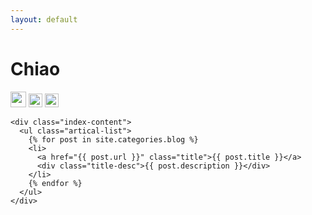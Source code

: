 ```yaml
---
layout: default
---
```


<body>
  <div class="index-wrapper">
    <div class="aside">
      <div class="info-card">
        <h1>Chiao</h1>
        <a href="http://facebook.com/ic3ic2004/" target="_blank"><img src="http://screenshots.en.sftcdn.net/en/scrn/87000/87052/facebook-23-535x535.png" alt="" width="25"/></a>
        <a href="http://www.douban.com/people/beiyuu/" target="_blank"><img src="http://www.douban.com/favicon.ico" alt="" width="22"/></a>
        <a href="http://instagram.com/chiao_y/" target="_blank"><img src="http://d36xtkk24g8jdx.cloudfront.net/bluebar/00c6602/images/ico/favicon.ico" alt="" width="22"/></a>
      </div>
      <div id="particles-js"></div>
    </div>

    <div class="index-content">
      <ul class="artical-list">
        {% for post in site.categories.blog %}
        <li>
          <a href="{{ post.url }}" class="title">{{ post.title }}</a>
          <div class="title-desc">{{ post.description }}</div>
        </li>
        {% endfor %}
      </ul>
    </div>
  </div>
</body>

